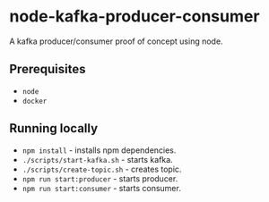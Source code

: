 # node-kafka-producer-consumer

A kafka producer/consumer proof of concept using node.

## Prerequisites

* `node`
* `docker`

## Running locally

* `npm install` - installs npm dependencies.
* `./scripts/start-kafka.sh` - starts kafka.
* `./scripts/create-topic.sh` - creates topic.
* `npm run start:producer` - starts producer.
* `npm run start:consumer` - starts consumer.
